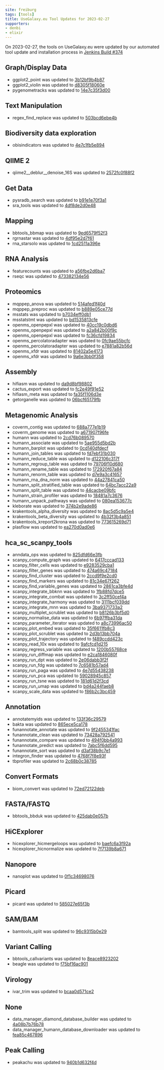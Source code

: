 ```yaml
---
site: freiburg
tags: [tools]
title: UseGalaxy.eu Tool Updates for 2023-02-27
supporters:
- denbi
- elixir
---
```


On 2023-02-27, the tools on UseGalaxy.eu were updated by our automated tool update and installation process in [Jenkins Build #374](https://build.galaxyproject.eu/job/usegalaxy-eu/job/install-tools/#374/)


## Graph/Display Data

- ggplot2_point was updated to [3b12bf9b4b87](https://toolshed.g2.bx.psu.edu/view/iuc/ggplot2_point/3b12bf9b4b87)
- ggplot2_violin was updated to [d8305f18060e](https://toolshed.g2.bx.psu.edu/view/iuc/ggplot2_violin/d8305f18060e)
- pygenometracks was updated to [14e7c35f3d00](https://toolshed.g2.bx.psu.edu/view/iuc/pygenometracks/14e7c35f3d00)

## Text Manipulation

- regex_find_replace was updated to [503bcd6ebe4b](https://toolshed.g2.bx.psu.edu/view/galaxyp/regex_find_replace/503bcd6ebe4b)

## Biodiversity data exploration

- obisindicators was updated to [4e7c1fb5e894](https://toolshed.g2.bx.psu.edu/view/ecology/obisindicators/4e7c1fb5e894)

## QIIME 2

- qiime2__deblur__denoise_16S was updated to [2572fc0f88f2](https://toolshed.g2.bx.psu.edu/view/q2d2/qiime2__deblur__denoise_16S/2572fc0f88f2)

## Get Data

- pysradb_search was updated to [b91e1e70f3a1](https://toolshed.g2.bx.psu.edu/view/iuc/pysradb_search/b91e1e70f3a1)
- sra_tools was updated to [4df8de2d0e48](https://toolshed.g2.bx.psu.edu/view/iuc/sra_tools/4df8de2d0e48)

## Mapping

- bbtools_bbmap was updated to [9ed6579f52f3](https://toolshed.g2.bx.psu.edu/view/iuc/bbtools_bbmap/9ed6579f52f3)
- rgrnastar was updated to [4df95e2d7f61](https://toolshed.g2.bx.psu.edu/view/iuc/rgrnastar/4df95e2d7f61)
- rna_starsolo was updated to [1cd2511a396e](https://toolshed.g2.bx.psu.edu/view/iuc/rna_starsolo/1cd2511a396e)

## RNA Analysis

- featurecounts was updated to [a56fbe2d6ba7](https://toolshed.g2.bx.psu.edu/view/iuc/featurecounts/a56fbe2d6ba7)
- rseqc was updated to [473382134e56](https://toolshed.g2.bx.psu.edu/view/nilesh/rseqc/473382134e56)

## Proteomics

- mqppep_anova was updated to [514afed1f40d](https://toolshed.g2.bx.psu.edu/view/galaxyp/mqppep_anova/514afed1f40d)
- mqppep_preproc was updated to [b889e05ce77d](https://toolshed.g2.bx.psu.edu/view/galaxyp/mqppep_preproc/b889e05ce77d)
- msstats was updated to [b7034eff0db1](https://toolshed.g2.bx.psu.edu/view/galaxyp/msstats/b7034eff0db1)
- msstatstmt was updated to [bd1535813cfe](https://toolshed.g2.bx.psu.edu/view/galaxyp/msstatstmt/bd1535813cfe)
- openms_openpepxl was updated to [40cc19c0dbd6](https://toolshed.g2.bx.psu.edu/view/galaxyp/openms_openpepxl/40cc19c0dbd6)
- openms_openpepxl was updated to [a2a842b00f9c](https://toolshed.g2.bx.psu.edu/view/galaxyp/openms_openpepxl/a2a842b00f9c)
- openms_openpepxl was updated to [fc36cfd19834](https://toolshed.g2.bx.psu.edu/view/galaxyp/openms_openpepxl/fc36cfd19834)
- openms_percolatoradapter was updated to [0fc9ae55bcfc](https://toolshed.g2.bx.psu.edu/view/galaxyp/openms_percolatoradapter/0fc9ae55bcfc)
- openms_percolatoradapter was updated to [e7881a82b56d](https://toolshed.g2.bx.psu.edu/view/galaxyp/openms_percolatoradapter/e7881a82b56d)
- openms_xfdr was updated to [81402a5e4173](https://toolshed.g2.bx.psu.edu/view/galaxyp/openms_xfdr/81402a5e4173)
- openms_xfdr was updated to [9a6e3bb0f358](https://toolshed.g2.bx.psu.edu/view/galaxyp/openms_xfdr/9a6e3bb0f358)

## Assembly

- hifiasm was updated to [da9d8bf98802](https://toolshed.g2.bx.psu.edu/view/bgruening/hifiasm/da9d8bf98802)
- cactus_export was updated to [fc2e49f91e52](https://toolshed.g2.bx.psu.edu/view/galaxy-australia/cactus_export/fc2e49f91e52)
- hifiasm_meta was updated to [fa35f1106d3e](https://toolshed.g2.bx.psu.edu/view/galaxy-australia/hifiasm_meta/fa35f1106d3e)
- getorganelle was updated to [06bcf65179fb](https://toolshed.g2.bx.psu.edu/view/iuc/getorganelle/06bcf65179fb)

## Metagenomic Analysis

- coverm_contig was updated to [688a777e1b19](https://toolshed.g2.bx.psu.edu/view/iuc/coverm_contig/688a777e1b19)
- coverm_genome was updated to [a671907f96fe](https://toolshed.g2.bx.psu.edu/view/iuc/coverm_genome/a671907f96fe)
- humann was updated to [2cd76b089570](https://toolshed.g2.bx.psu.edu/view/iuc/humann/2cd76b089570)
- humann_associate was updated to [5ae955d5bd2b](https://toolshed.g2.bx.psu.edu/view/iuc/humann_associate/5ae955d5bd2b)
- humann_barplot was updated to [0cd140dfdecf](https://toolshed.g2.bx.psu.edu/view/iuc/humann_barplot/0cd140dfdecf)
- humann_join_tables was updated to [fd7ebf31b030](https://toolshed.g2.bx.psu.edu/view/iuc/humann_join_tables/fd7ebf31b030)
- humann_reduce_table was updated to [d122106c317f](https://toolshed.g2.bx.psu.edu/view/iuc/humann_reduce_table/d122106c317f)
- humann_regroup_table was updated to [79706f10d680](https://toolshed.g2.bx.psu.edu/view/iuc/humann_regroup_table/79706f10d680)
- humann_rename_table was updated to [172920f67a84](https://toolshed.g2.bx.psu.edu/view/iuc/humann_rename_table/172920f67a84)
- humann_renorm_table was updated to [d7e9a3c41657](https://toolshed.g2.bx.psu.edu/view/iuc/humann_renorm_table/d7e9a3c41657)
- humann_rna_dna_norm was updated to [44a27841ca50](https://toolshed.g2.bx.psu.edu/view/iuc/humann_rna_dna_norm/44a27841ca50)
- humann_split_stratified_table was updated to [64bc7acc22a9](https://toolshed.g2.bx.psu.edu/view/iuc/humann_split_stratified_table/64bc7acc22a9)
- humann_split_table was updated to [44cacbe09bfc](https://toolshed.g2.bx.psu.edu/view/iuc/humann_split_table/44cacbe09bfc)
- humann_strain_profiler was updated to [18481a7c3676](https://toolshed.g2.bx.psu.edu/view/iuc/humann_strain_profiler/18481a7c3676)
- humann_unpack_pathways was updated to [080ea153677c](https://toolshed.g2.bx.psu.edu/view/iuc/humann_unpack_pathways/080ea153677c)
- kleborate was updated to [374b2e9ade86](https://toolshed.g2.bx.psu.edu/view/iuc/kleborate/374b2e9ade86)
- krakentools_alpha_diversity was updated to [8ac5d5c9a5e4](https://toolshed.g2.bx.psu.edu/view/iuc/krakentools_alpha_diversity/8ac5d5c9a5e4)
- krakentools_beta_diversity was updated to [4b32f3b4a851](https://toolshed.g2.bx.psu.edu/view/iuc/krakentools_beta_diversity/4b32f3b4a851)
- krakentools_kreport2krona was updated to [773615269d71](https://toolshed.g2.bx.psu.edu/view/iuc/krakentools_kreport2krona/773615269d71)
- plasflow was updated to [ea270d0ad0e6](https://toolshed.g2.bx.psu.edu/view/iuc/plasflow/ea270d0ad0e6)

## hca_sc_scanpy_tools

- anndata_ops was updated to [825dfd66e3fb](https://toolshed.g2.bx.psu.edu/view/ebi-gxa/anndata_ops/825dfd66e3fb)
- scanpy_compute_graph was updated to [6417cccad133](https://toolshed.g2.bx.psu.edu/view/ebi-gxa/scanpy_compute_graph/6417cccad133)
- scanpy_filter_cells was updated to [e9283529cba1](https://toolshed.g2.bx.psu.edu/view/ebi-gxa/scanpy_filter_cells/e9283529cba1)
- scanpy_filter_genes was updated to [474a69c47184](https://toolshed.g2.bx.psu.edu/view/ebi-gxa/scanpy_filter_genes/474a69c47184)
- scanpy_find_cluster was updated to [2ccd9f9e2cd0](https://toolshed.g2.bx.psu.edu/view/ebi-gxa/scanpy_find_cluster/2ccd9f9e2cd0)
- scanpy_find_markers was updated to [81c34e67f262](https://toolshed.g2.bx.psu.edu/view/ebi-gxa/scanpy_find_markers/81c34e67f262)
- scanpy_find_variable_genes was updated to [2861ca3bfe4d](https://toolshed.g2.bx.psu.edu/view/ebi-gxa/scanpy_find_variable_genes/2861ca3bfe4d)
- scanpy_integrate_bbknn was updated to [1fb88fd7dce5](https://toolshed.g2.bx.psu.edu/view/ebi-gxa/scanpy_integrate_bbknn/1fb88fd7dce5)
- scanpy_integrate_combat was updated to [3c2ff50cef4a](https://toolshed.g2.bx.psu.edu/view/ebi-gxa/scanpy_integrate_combat/3c2ff50cef4a)
- scanpy_integrate_harmony was updated to [3111bcf039dd](https://toolshed.g2.bx.psu.edu/view/ebi-gxa/scanpy_integrate_harmony/3111bcf039dd)
- scanpy_integrate_mnn was updated to [3ba9371733a2](https://toolshed.g2.bx.psu.edu/view/ebi-gxa/scanpy_integrate_mnn/3ba9371733a2)
- scanpy_multiplet_scrublet was updated to [b8126b3bf5d0](https://toolshed.g2.bx.psu.edu/view/ebi-gxa/scanpy_multiplet_scrublet/b8126b3bf5d0)
- scanpy_normalise_data was updated to [6b97ffba31da](https://toolshed.g2.bx.psu.edu/view/ebi-gxa/scanpy_normalise_data/6b97ffba31da)
- scanpy_parameter_iterator was updated to [a8c73996ac50](https://toolshed.g2.bx.psu.edu/view/ebi-gxa/scanpy_parameter_iterator/a8c73996ac50)
- scanpy_plot_embed was updated to [35f6611fb8c3](https://toolshed.g2.bx.psu.edu/view/ebi-gxa/scanpy_plot_embed/35f6611fb8c3)
- scanpy_plot_scrublet was updated to [2d3b13bb704a](https://toolshed.g2.bx.psu.edu/view/ebi-gxa/scanpy_plot_scrublet/2d3b13bb704a)
- scanpy_plot_trajectory was updated to [f489ccdd423c](https://toolshed.g2.bx.psu.edu/view/ebi-gxa/scanpy_plot_trajectory/f489ccdd423c)
- scanpy_read_10x was updated to [9afcfcd1d215](https://toolshed.g2.bx.psu.edu/view/ebi-gxa/scanpy_read_10x/9afcfcd1d215)
- scanpy_regress_variable was updated to [1200b55768ce](https://toolshed.g2.bx.psu.edu/view/ebi-gxa/scanpy_regress_variable/1200b55768ce)
- scanpy_run_diffmap was updated to [e2ca1846080f](https://toolshed.g2.bx.psu.edu/view/ebi-gxa/scanpy_run_diffmap/e2ca1846080f)
- scanpy_run_dpt was updated to [2e06dabb3f2f](https://toolshed.g2.bx.psu.edu/view/ebi-gxa/scanpy_run_dpt/2e06dabb3f2f)
- scanpy_run_fdg was updated to [7c6581b57ad4](https://toolshed.g2.bx.psu.edu/view/ebi-gxa/scanpy_run_fdg/7c6581b57ad4)
- scanpy_run_paga was updated to [4e7d55438238](https://toolshed.g2.bx.psu.edu/view/ebi-gxa/scanpy_run_paga/4e7d55438238)
- scanpy_run_pca was updated to [59028945c857](https://toolshed.g2.bx.psu.edu/view/ebi-gxa/scanpy_run_pca/59028945c857)
- scanpy_run_tsne was updated to [181d61d2f3cd](https://toolshed.g2.bx.psu.edu/view/ebi-gxa/scanpy_run_tsne/181d61d2f3cd)
- scanpy_run_umap was updated to [bd4a244faeb8](https://toolshed.g2.bx.psu.edu/view/ebi-gxa/scanpy_run_umap/bd4a244faeb8)
- scanpy_scale_data was updated to [f86b2c3bc459](https://toolshed.g2.bx.psu.edu/view/ebi-gxa/scanpy_scale_data/f86b2c3bc459)

## Annotation

- annotatemyids was updated to [133f36c29579](https://toolshed.g2.bx.psu.edu/view/iuc/annotatemyids/133f36c29579)
- bakta was updated to [865ece5ca178](https://toolshed.g2.bx.psu.edu/view/iuc/bakta/865ece5ca178)
- funannotate_annotate was updated to [9f2455341fac](https://toolshed.g2.bx.psu.edu/view/iuc/funannotate_annotate/9f2455341fac)
- funannotate_clean was updated to [73428a792541](https://toolshed.g2.bx.psu.edu/view/iuc/funannotate_clean/73428a792541)
- funannotate_compare was updated to [494f0bb4a993](https://toolshed.g2.bx.psu.edu/view/iuc/funannotate_compare/494f0bb4a993)
- funannotate_predict was updated to [7abc5f6dd595](https://toolshed.g2.bx.psu.edu/view/iuc/funannotate_predict/7abc5f6dd595)
- funannotate_sort was updated to [d3af38b9c7e1](https://toolshed.g2.bx.psu.edu/view/iuc/funannotate_sort/d3af38b9c7e1)
- integron_finder was updated to [4768f7f8e93f](https://toolshed.g2.bx.psu.edu/view/iuc/integron_finder/4768f7f8e93f)
- tbprofiler was updated to [2c68b0c38785](https://toolshed.g2.bx.psu.edu/view/iuc/tbprofiler/2c68b0c38785)

## Convert Formats

- biom_convert was updated to [72ed72122deb](https://toolshed.g2.bx.psu.edu/view/iuc/biom_convert/72ed72122deb)

## FASTA/FASTQ

- bbtools_bbduk was updated to [425dab0e057b](https://toolshed.g2.bx.psu.edu/view/iuc/bbtools_bbduk/425dab0e057b)

## HiCExplorer

- hicexplorer_hicmergeloops was updated to [baefc6a3f92a](https://toolshed.g2.bx.psu.edu/view/bgruening/hicexplorer_hicmergeloops/baefc6a3f92a)
- hicexplorer_hicnormalize was updated to [7f7139b8a671](https://toolshed.g2.bx.psu.edu/view/bgruening/hicexplorer_hicnormalize/7f7139b8a671)

## Nanopore

- nanoplot was updated to [0f1c34698076](https://toolshed.g2.bx.psu.edu/view/iuc/nanoplot/0f1c34698076)

## Picard

- picard was updated to [585027e65f3b](https://toolshed.g2.bx.psu.edu/view/devteam/picard/585027e65f3b)

## SAM/BAM

- bamtools_split was updated to [96c9315b0e29](https://toolshed.g2.bx.psu.edu/view/devteam/bamtools_split/96c9315b0e29)

## Variant Calling

- bbtools_callvariants was updated to [8eace8923202](https://toolshed.g2.bx.psu.edu/view/iuc/bbtools_callvariants/8eace8923202)
- beagle was updated to [f75bf16ac901](https://toolshed.g2.bx.psu.edu/view/iuc/beagle/f75bf16ac901)

## Virology

- ivar_trim was updated to [bcaa0d571ce2](https://toolshed.g2.bx.psu.edu/view/iuc/ivar_trim/bcaa0d571ce2)

## None

- data_manager_diamond_database_builder was updated to [4a08b7b76b78](https://toolshed.g2.bx.psu.edu/view/iuc/data_manager_diamond_database_builder/4a08b7b76b78)
- data_manager_humann_database_downloader was updated to [fea85c467896](https://toolshed.g2.bx.psu.edu/view/iuc/data_manager_humann_database_downloader/fea85c467896)

## Peak Calling

- peakachu was updated to [940b1d632f4d](https://toolshed.g2.bx.psu.edu/view/rnateam/peakachu/940b1d632f4d)

